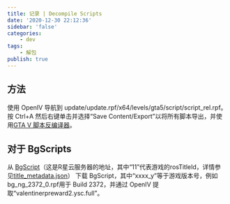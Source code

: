 ```yaml
---
title: 记录 | Decompile Scripts
date: '2020-12-30 22:12:36'
sidebar: 'false'
categories: 
    - dev
tags:
    - 解包
publish: true
---
```

## 方法
使用 OpenIV 导航到 update/update.rpf/x64/levels/gta5/script/script_rel.rpf。
按 Ctrl+A 然后右键单击并选择“Save Content/Export”以将所有脚本导出，并使用[GTA V 脚本反编译器](https://github.com/njames93/GTA-V-Script-Decompiler)。

## 对于 BgScripts
从 [BgScript](http://prod.ros.rockstargames.com/cloud/11/cloudservices/titles/gta5/pcros/bgscripts/bg_ng_xxxx_y.rpf)（这是R星云服务器的地址，其中“11”代表游戏的rosTitleId，详情参见[title_metadata.json](https://gamedownloads-rockstargames-com.akamaized.net/public/title_metadata.json)） 下载 BgScript，其中“xxxx_y”等于游戏版本号，例如bg_ng_2372_0.rpf用于 Build 2372，并通过 OpenIV 提取“valentinerpreward2.ysc.full”。